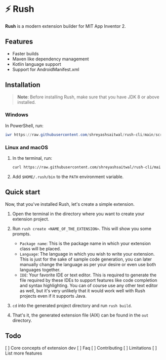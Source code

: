# ⚡ Rush
**Rush** is a modern extension builder for MIT App Inventor 2.

## Features
* Faster builds
* Maven like dependency management
* Kotlin language support
* Support for AndroidManifest.xml

## Installation
> **Note**: Before installing Rush, make sure that you have JDK 8 or above installed.

### Windows
In PowerShell, run:
```ps1
iwr https://raw.githubusercontent.com/shreyashsaitwal/rush-cli/main/scripts/install/install.ps1 -useb | iex
```

### Linux and macOS
1. In the terminal, run:

    ```sh
    curl https://raw.githubusercontent.com/shreyashsaitwal/rush-cli/main/scripts/install/install.sh -fsSL | sh
    ```

2. Add `$HOME/.rush/bin` to the `PATH` environment variable.

## Quick start
Now, that you've installed Rush, let's create a simple extension.

1. Open the terminal in the directory where you want to create your extension project.

2. Run `rush create <NAME_OF_THE_EXTENSION>`.
This will show you some prompts.
    - `Package name`: This is the package name in which your extension class will be placed.
    - `Language`: The language in which you wish to write your extension. 
    This is just for the sake of sample code generation, you can later manually change the language as per your desire or even use both languages together.
    - `IDE`: Your favorite IDE or text editor.
    This is required to generate the file required by these IDEs to support features like code completion and syntax highlighting.
    You can of course use any other text editor as well, but it's very unlikely that it would work well with Rush projects even if it supports Java.

3. `cd` into the generated project directory and run `rush build`.

4. That's it, the generated extension file (AIX) can be found in the `out` directory.

## Todo
[ ] Core concepts of extension dev
[ ] Faq
[ ] Contributing
[ ] Limitations
[ ] List more features
